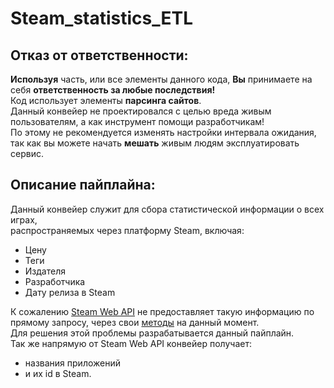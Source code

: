 # Steam_statistics_ETL


## Отказ от ответственности:
**Используя** часть, или все элементы данного кода, **Вы** принимаете на себя **ответственность за любые последствия!**<br/>
Код использует элементы **парсинга сайтов**.<br/>
Данный конвейер не проектировался с целью вреда живым пользователям, а как инструмент помощи разработчикам!<br/>
По этому не рекомендуется изменять настройки интервала ожидания, так как вы можете начать **мешать** живым людям эксплуатировать сервис.<br/>


## Описание пайплайна:
Данный конвейер служит для сбора статистической информации о всех играх, <br/>
распространяемых через платформу Steam, включая:
* Цену
* Теги
* Издателя
* Разработчика
* Дату релиза в Steam<br/>

К сожалению [Steam Web API](https://developer.valvesoftware.com/wiki/Steam_Web_API) не предоставляет такую информацию по прямому запросу, через свои [методы](https://wiki.teamfortress.com/wiki/WebAPI) на данный момент.<br/>
Для решения этой проблемы разрабатывается данный пайплайн.<br/>
Так же напрямую от Steam Web API конвейер получает:
* названия приложений 
* и их id в Steam.
